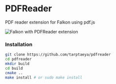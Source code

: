 # PDFReader
PDF reader extension for Falkon using pdf.js

![Falkon with PDFReader extension](https://github.com/Tarptaeya/PDFReader/blob/master/screenshots/Screenshot_20190118_183803.png)

### Installation
```bash
git clone https://github.com/tarptaeya/pdfreader
cd pdfreader
mkdir build
cd build
cmake ..
make install # or sudo make install
```
